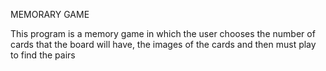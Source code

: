 MEMORARY GAME

This program is a memory game in which the user chooses the number of cards that the board will have,
the images of the cards and then must play to find the pairs
